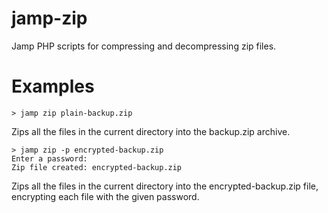 # jamp-zip
Jamp PHP scripts for compressing and decompressing zip files.

# Examples
`> jamp zip plain-backup.zip`

Zips all the files in the current directory into the backup.zip archive.

```
> jamp zip -p encrypted-backup.zip
Enter a password:
Zip file created: encrypted-backup.zip
```
Zips all the files in the current directory into the encrypted-backup.zip file,
encrypting each file with the given password.
